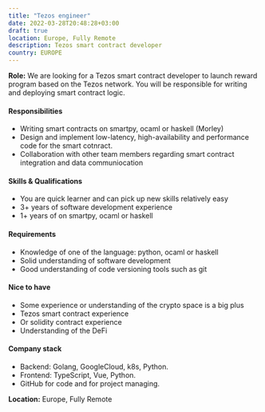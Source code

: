 ```yaml
---
title: "Tezos engineer"
date: 2022-03-28T20:48:28+03:00
draft: true
location: Europe, Fully Remote
description: Tezos smart contract developer
country: EUROPE
---
```


**Role:** We are looking for a Tezos smart contract developer to 
launch reward program based on the Tezos network. You will be 
responsible for writing and deploying smart contract logic.

#### Responsibilities

- Writing smart contracts on smartpy, ocaml or haskell (Morley)
- Design and implement low-latency, high-availability and performance code for the smart cotnract.
- Collaboration with other team members regarding smart contract integration and data communiocation

#### Skills & Qualifications

- You are quick learner and can pick up new skills relatively easy
- 3+ years of software development experience
- 1+ years of on smartpy, ocaml or haskell

#### Requirements

- Knowledge of one of the language: python, ocaml or haskell
- Solid understanding of software development
- Good understanding of code versioning tools such as git

#### Nice to have

- Some experience or understanding of the crypto space is a big plus
- Tezos smart contract experience
- Or solidity contract experience
- Understanding of the DeFi

#### Company stack

- Backend: Golang, GoogleCloud, k8s, Python.
- Frontend: TypeScript, Vue, Python.
- GitHub for code and for project managing.

**Location:** Europe, Fully Remote
